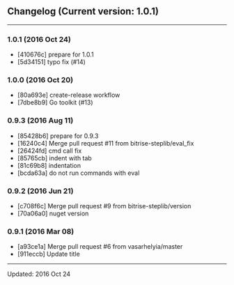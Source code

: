 ## Changelog (Current version: 1.0.1)

-----------------

### 1.0.1 (2016 Oct 24)

* [410676c] prepare for 1.0.1
* [5d34151] typo fix (#14)

### 1.0.0 (2016 Oct 20)

* [80a693e] create-release workflow
* [7dbe8b9] Go toolkit (#13)

### 0.9.3 (2016 Aug 11)

* [85428b6] prepare for 0.9.3
* [16240c4] Merge pull request #11 from bitrise-steplib/eval_fix
* [26424fd] cmd call fix
* [85765cb] indent with tab
* [81c69b8] indentation
* [bcda63a] do not run commands with eval

### 0.9.2 (2016 Jun 21)

* [c708f6c] Merge pull request #9 from bitrise-steplib/version
* [70a06a0] nuget version

### 0.9.1 (2016 Mar 08)

* [a93ce1a] Merge pull request #6 from vasarhelyia/master
* [911eccb] Update title

-----------------

Updated: 2016 Oct 24